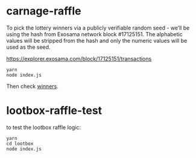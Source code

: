 # carnage-raffle

To pick the lottery winners via a publicly verifiable random seed - we’ll be using the hash from Exosama network block #17125151. The alphabetic values will be stripped from the hash and only the numeric values will be used as the seed.

https://explorer.exosama.com/block/17125151/transactions

```
yarn
node index.js
```

Then check [winners](./winners.json).

# lootbox-raffle-test

to test the lootbox raffle logic:

```
yarn
cd lootbox
node index.js

```
